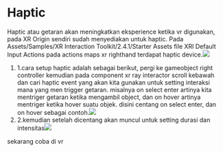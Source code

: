 # Haptic

Haptic atau getaran akan meningkatkan eksperience ketika vr digunakan, pada XR Origin sendiri sudah menyediakan untuk haptic. Pada Assets/Samples/XR Interaction Toolkit/2.4.1/Starter Assets file XRI Default Input Actions pada actions maps xr righthand terdapat haptic device.![](https://files.gitbook.com/v0/b/gitbook-x-prod.appspot.com/o/spaces%2FaqmFisaJr4K91KrM0Nhv%2Fuploads%2FpvEAzYYWnhbuEJFKfjQd%2Fimage.png?alt=media\&token=49291f0c-0614-466e-a01c-8ca94e3526e7)

1. 1.cara setup haptic adalah sebagai berikut, pergi ke gameobject right controller kemudian pada component xr ray interactor scroll kebawah dan cari haptic event yang akan kita gunakan untuk setting interaksi mana yang men trigger getaran. misalnya on select enter artinya kita mentriger getaran ketika mengambil object, dan on hover artinya mentriger ketika hover suatu objek. disini centang on select enter, dan on hover sebagai contoh.![](https://files.gitbook.com/v0/b/gitbook-x-prod.appspot.com/o/spaces%2FaqmFisaJr4K91KrM0Nhv%2Fuploads%2FWx4WAGhL03OlnUO0Rx7T%2Fimage.png?alt=media\&token=2cb5eeb8-476e-4ff6-b53d-3e74dff38440)
2. 2.kemudian setelah dicentang akan muncul untuk setting durasi dan intensitas![](https://files.gitbook.com/v0/b/gitbook-x-prod.appspot.com/o/spaces%2FaqmFisaJr4K91KrM0Nhv%2Fuploads%2FQcdkrb1BefvL1BvkND6Z%2Fimage.png?alt=media\&token=c01f4fcd-4ac3-439e-bec0-eb71f3ce7d28)

sekarang coba di vr
